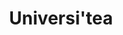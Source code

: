 ---
title: "Universi'tea"
websiteURL: "https://example.com"
contactURL: "https://example.com/contact"
gallery:
  - src: "https://flowbite.s3.amazonaws.com/docs/gallery/square/image-1.jpg"
    alt: "Image description 1"
  - src: "https://flowbite.s3.amazonaws.com/docs/gallery/square/image-2.jpg"
    alt: "Image description 2"
  - src: "https://flowbite.s3.amazonaws.com/docs/gallery/square/image-3.jpg"
    alt: "Image description 3"
  - src: "https://flowbite.s3.amazonaws.com/docs/gallery/square/image-4.jpg"
    alt: "Image description 4"
overview: "Lorem ipsum dolor sit amet, consectetur adipiscing elit. Pellentesque vestibulum commodo arcu nec semper. Fusce in elementum dui. Praesent vitae dignissim arcu. Aenean dictum diam vitae nisl consectetur, ac aliquam nibh vulputate. Cras eu enim ullamcorper, porta dolor quis, facilisis nisl. Integer egestas neque dui, ut rutrum massa iaculis quis. Donec at diam elementum nisl aliquam luctus. Mauris vestibulum dui mi, et ullamcorper est ultrices in. Maecenas ut nulla non dolor molestie semper eu id erat. Quisque a dictum sem. Nulla lobortis orci vel varius cursus. Etiam vitae tellus nulla. Donec cursus euismod elementum. Fusce suscipit volutpat lectus, at ullamcorper turpis pulvinar semper."
features:
  - "A/B Testing"
  - "Craft CMS development"
  - "UX/UI design"
  - "Copywriting"
  - "Brand development"
  - "Graphic design"
  - "Front-end development"
  - "SEO"
videoURL: "/docs/videos/flowbite.mp4"
background: "Lorem ipsum dolor sit amet, consectetur adipiscing elit. Pellentesque vestibulum commodo arcu nec semper. Fusce in elementum dui. Praesent vitae dignissim arcu. Aenean dictum diam vitae nisl consectetur, ac aliquam nibh vulputate. Cras eu enim ullamcorper, porta dolor quis, facilisis nisl. Integer egestas neque dui, ut rutrum massa iaculis quis. Donec at diam elementum nisl aliquam luctus. Mauris vestibulum dui mi, et ullamcorper est ultrices in. Maecenas ut nulla non dolor molestie semper eu id erat. Quisque a dictum sem. Nulla lobortis orci vel varius cursus. Etiam vitae tellus nulla. Donec cursus euismod elementum. Fusce suscipit volutpat lectus, at ullamcorper turpis pulvinar semper."
challenge: "Lorem ipsum dolor sit amet, consectetur adipiscing elit. Pellentesque vestibulum commodo arcu nec semper. Fusce in elementum dui. Praesent vitae dignissim arcu. Aenean dictum diam vitae nisl consectetur, ac aliquam nibh vulputate. Cras eu enim ullamcorper, porta dolor quis, facilisis nisl. Integer egestas neque dui, ut rutrum massa iaculis quis. Donec at diam elementum nisl aliquam luctus. Mauris vestibulum dui mi, et ullamcorper est ultrices in. Maecenas ut nulla non dolor molestie semper eu id erat. Quisque a dictum sem. Nulla lobortis orci vel varius cursus. Etiam vitae tellus nulla. Donec cursus euismod elementum. Fusce suscipit volutpat lectus, at ullamcorper turpis pulvinar semper."
---